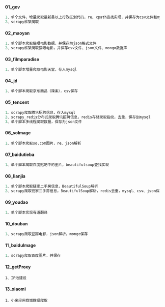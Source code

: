#### 01_gov

```python
1、单个文件，增量爬取最新县以上行政区划代码，re、xpath查找实现，并保存为csv文件和mysql数据库
2、scrapy框架爬取
```

#### 02_maoyan

```python
1、单个脚本爬取猫眼电影数据，并保存为json格式文件
2、scrapy框架爬取猫眼电影，并保存csv文件、json文件、mongo数据库
```

#### 03_filmparadise

```python
1、单个脚本增量爬取电影天堂，存入mysql
```

#### 04_jd

```python
1、单个脚本爬取京东商品（辣条），csv保存
```

#### 05_tencent

```python
1、scrapy爬取腾讯招聘信息，存入mysql
2、scrapy_redis分布式爬取腾讯招聘信息，redis存储爬取指纹，去重，保存到mysql
3、单个脚本多线程爬取数据，保存为json文件
```

#### 06_soImage

```python
1、单个脚本爬取so.com图片，re、json解析
```

#### 07_baidutieba

```python
1、单个脚本爬取百度贴吧中的图片，beautifulsoup查找实现
```

#### 08_lianjia

```python
1、单个脚本爬取链家二手房信息，BeautifulSoup解析
2、scrapy爬取链家二手房信息，BeautifulSoup解析，redis去重，mysql、csv、json保存
```

#### 09_youdao

```python
1、单个脚本实现有道翻译
```

#### 10_douban

```python
1、scrapy爬取豆瓣电影，json解析，mongo保存
```

#### 11_baiduImage

```python
1、scrapy爬取百度图片，并保存
```

#### 12_getProxy

```
1、IP池建设
```

#### 13_xiaomi

```
1、小米应用商城数据爬取
```

